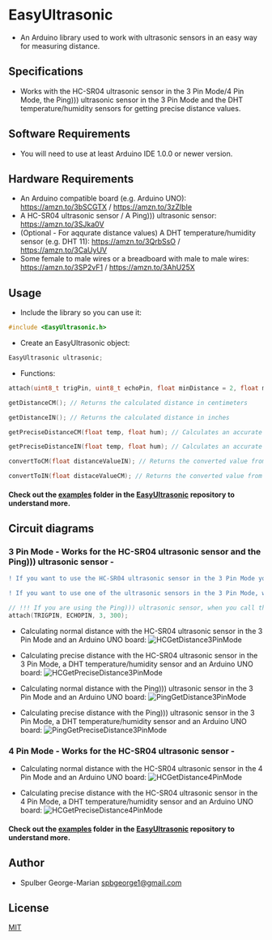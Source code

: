 # EasyUltrasonic
- An Arduino library used to work with ultrasonic sensors in an easy way for measuring distance.

## Specifications
- Works with the HC-SR04 ultrasonic sensor in the 3 Pin Mode/4 Pin Mode, the Ping))) ultrasonic sensor in the 3 Pin Mode and the DHT temperature/humidity sensors for getting precise distance values.

## Software Requirements
- You will need to use at least Arduino IDE 1.0.0 or newer version.

## Hardware Requirements
- An Arduino compatible board (e.g. Arduino UNO): https://amzn.to/3bSCGTX / https://amzn.to/3zZIbIe
- A HC-SR04 ultrasonic sensor / A Ping))) ultrasonic sensor: https://amzn.to/3SJka0V
- (Optional - For aqqurate distance values) A DHT temperature/humidity sensor (e.g. DHT 11): https://amzn.to/3QrbSsO / https://amzn.to/3CaUyUV
- Some female to male wires or a breadboard with male to male wires: https://amzn.to/3SP2vF1 / https://amzn.to/3AhU25X

## Usage

- Include the library so you can use it:

```c++
#include <EasyUltrasonic.h>
```

- Create an EasyUltrasonic object:

```c++
EasyUltrasonic ultrasonic;
```

- Functions:

```c++
attach(uint8_t trigPin, uint8_t echoPin, float minDistance = 2, float maxDistance = 400); // Sets the sensor pins as output/input (The default values for the minDistance and maxDistance parameters correspond to the HC-SR04 ultrasonic sensor distance range)

getDistanceCM(); // Returns the calculated distance in centimeters

getDistanceIN(); // Returns the calculated distance in inches

getPreciseDistanceCM(float temp, float hum); // Calculates an accurate distance by knowing the temperature and humidity of the environment and  returns the calculated distance in centimeters

getPreciseDistanceIN(float temp, float hum); // Calculates an accurate distance by knowing the temperature and humidity of the environment and returns the calculated distance in inches

convertToCM(float distanceValueIN); // Returns the converted value from inches to centimeters

convertToIN(float distaceValueCM); // Returns the converted value from centimeters to inches
```

#### Check out the [examples](https://github.com/SpulberGeorge/EasyUltrasonic/tree/main/examples) folder in the [EasyUltrasonic](https://github.com/SpulberGeorge/EasyUltrasonic) repository to understand more.

## Circuit diagrams

### 3 Pin Mode - Works for the HC-SR04 ultrasonic sensor and the Ping))) ultrasonic sensor -

```diff
! If you want to use the HC-SR04 ultrasonic sensor in the 3 Pin Mode you will have to short the trig pin and the echo pin together so you have only one signal pin !
```

```diff
! If you want to use one of the ultrasonic sensors in the 3 Pin Mode, when you call the attach() function you will need to set the trigPin and the echoPin parameters as the same value !
```

```c++
// !!! If you are using the Ping))) ultrasonic sensor, when you call the attach() function you should set the minDistance and maxDistance parameters to the corresponding values by knowing that the Ping))) sensor has a range between 3cm and 300cm:
attach(TRIGPIN, ECHOPIN, 3, 300);
```

- Calculating normal distance with the HC-SR04 ultrasonic sensor in the 3 Pin Mode and an Arduino UNO board:
![HCGetDistance3PinMode](https://user-images.githubusercontent.com/79027106/184505005-2b49aabb-0827-4540-8623-5e2bcdd73d4a.png)

- Calculating precise distance with the HC-SR04 ultrasonic sensor in the 3 Pin Mode, a DHT temperature/humidity sensor and an Arduino UNO board:
![HCGetPreciseDistance3PinMode](https://user-images.githubusercontent.com/79027106/184535882-7343c581-5664-447b-aed0-eb847f5eb1ed.png)

- Calculating normal distance with the Ping))) ultrasonic sensor in the 3 Pin Mode and an Arduino UNO board:
![PingGetDistance3PinMode](https://user-images.githubusercontent.com/79027106/184505140-cad9b64a-0014-4349-9d13-b555fb82de96.png)

- Calculating precise distance with the Ping))) ultrasonic sensor in the 3 Pin Mode, a DHT temperature/humidity sensor and an Arduino UNO board:
![PingGetPreciseDistance3PinMode](https://user-images.githubusercontent.com/79027106/184536322-500ab0c5-1662-461e-8a00-838912380ad9.png)

### 4 Pin Mode - Works for the HC-SR04 ultrasonic sensor -

- Calculating normal distance with the HC-SR04 ultrasonic sensor in the 4 Pin Mode and an Arduino UNO board:
![HCGetDistance4PinMode](https://user-images.githubusercontent.com/79027106/184504951-74e345fb-5902-4f9e-8160-0cca3000fcf1.png)

- Calculating precise distance with the HC-SR04 ultrasonic sensor in the 4 Pin Mode, a DHT temperature/humidity sensor and an Arduino UNO board:
![HCGetPreciseDistance4PinMode](https://user-images.githubusercontent.com/79027106/184535707-3ef86904-0eab-4093-af41-e97e39074937.jpg)

#### Check out the [examples](https://github.com/SpulberGeorge/EasyUltrasonic/tree/main/examples) folder in the [EasyUltrasonic](https://github.com/SpulberGeorge/EasyUltrasonic) repository to understand more.

## Author
- Spulber George-Marian spbgeorge1@gmail.com

## License
[MIT](https://choosealicense.com/licenses/mit/)

